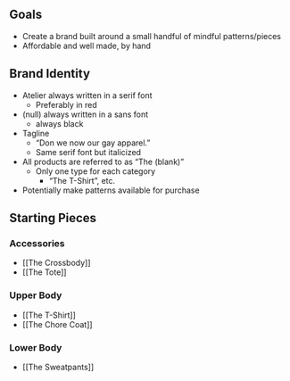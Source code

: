 ## Goals
- Create a brand built around a small handful of mindful patterns/pieces
- Affordable and well made, by hand
## Brand Identity
- Atelier always written in a serif font
	- Preferably in red
- (null) always written in a sans font
	- always black
- Tagline
	- “Don we now our gay apparel.”
	- Same serif font but italicized 
- All products are referred to as “The (blank)”
	- Only one type for each category
		- “The T-Shirt”, etc.
- Potentially make patterns available for purchase
## Starting Pieces
### Accessories
- [[The Crossbody]]
- [[The Tote]]
### Upper Body
- [[The T-Shirt]]
- [[The Chore Coat]]
### Lower Body
- [[The Sweatpants]]


